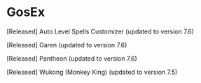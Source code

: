 # GosEx

[Released] Auto Level Spells Customizer (updated to version 7.6)

[Released] Garen (updated to version 7.6)

[Released] Pantheon (updated to version 7.6)

[Released] Wukong (Monkey King) (updated to version 7.5)
